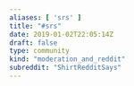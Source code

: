 ```yaml
---
aliases: [ 'srs' ]
title: "#srs"
date: 2019-01-02T22:05:14Z
draft: false
type: community
kind: "moderation_and_reddit"
subreddit: "ShirtRedditSays"
---
```

